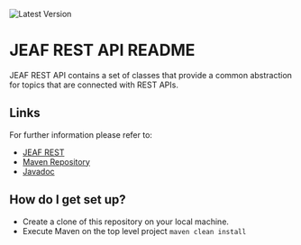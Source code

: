 ![Latest Version](https://maven-badges.herokuapp.com/maven-central/com.anaptecs.jeaf.rest/jeaf-rest-api-project/badge.svg)



# JEAF REST API README #

JEAF REST API contains a set of classes that provide a common abstraction for topics that are connected with REST APIs.

## Links ##
For further information please refer to:

* [JEAF REST](https://anaptecs.atlassian.net/l/cp/JGQPmj6k)
* [Maven Repository](https://search.maven.org/artifact/com.anaptecs.jeaf.rest/jeaf-rest-api)
* [Javadoc](https://javadoc.io/doc/com.anaptecs.jeaf.rest/jeaf-rest-api)

## How do I get set up? ##

* Create a clone of this repository on your local machine.
* Execute Maven on the top level project `maven clean install`
